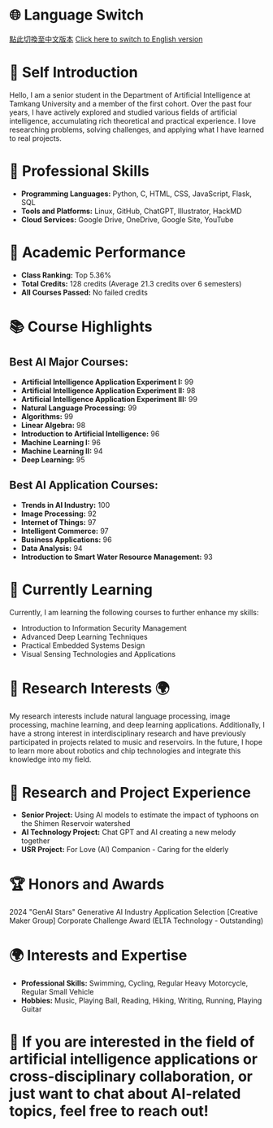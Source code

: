 # 🌐 **Language Switch**
[點此切換至中文版本](https://github.com/AIfoodie/AIfoodie/blob/main/README_zh.md)  [Click here to switch to English version](https://github.com/AIfoodie/AIfoodie/blob/main/README.md)

# 🌟 Self Introduction
Hello, I am a senior student in the Department of Artificial Intelligence at Tamkang University and a member of the first cohort. Over the past four years, I have actively explored and studied various fields of artificial intelligence, accumulating rich theoretical and practical experience. I love researching problems, solving challenges, and applying what I have learned to real projects.

# 🎯 Professional Skills
- **Programming Languages:** Python, C, HTML, CSS, JavaScript, Flask, SQL
- **Tools and Platforms:** Linux, GitHub, ChatGPT, Illustrator, HackMD
- **Cloud Services:** Google Drive, OneDrive, Google Site, YouTube

# 🏅 Academic Performance
- **Class Ranking:** Top 5.36%
- **Total Credits:** 128 credits (Average 21.3 credits over 6 semesters)
- **All Courses Passed:** No failed credits

# 📚 Course Highlights
## Best AI Major Courses:
- **Artificial Intelligence Application Experiment I:** 99
- **Artificial Intelligence Application Experiment II:** 98
- **Artificial Intelligence Application Experiment III:** 99
- **Natural Language Processing:** 99
- **Algorithms:** 99
- **Linear Algebra:** 98
- **Introduction to Artificial Intelligence:** 96
- **Machine Learning I:** 96
- **Machine Learning II:** 94
- **Deep Learning:** 95

## Best AI Application Courses:
- **Trends in AI Industry:** 100
- **Image Processing:** 92
- **Internet of Things:** 97
- **Intelligent Commerce:** 97
- **Business Applications:** 96
- **Data Analysis:** 94
- **Introduction to Smart Water Resource Management:** 93

# 🌱 Currently Learning
Currently, I am learning the following courses to further enhance my skills:
- Introduction to Information Security Management
- Advanced Deep Learning Techniques
- Practical Embedded Systems Design
- Visual Sensing Technologies and Applications

# 🧠 Research Interests 🌍
My research interests include natural language processing, image processing, machine learning, and deep learning applications. Additionally, I have a strong interest in interdisciplinary research and have previously participated in projects related to music and reservoirs. In the future, I hope to learn more about robotics and chip technologies and integrate this knowledge into my field.

# 🔬 Research and Project Experience
- **Senior Project:** Using AI models to estimate the impact of typhoons on the Shimen Reservoir watershed
- **AI Technology Project:** Chat GPT and AI creating a new melody together
- **USR Project:** For Love (AI) Companion - Caring for the elderly

# 🏆 Honors and Awards
2024 "GenAI Stars" Generative AI Industry Application Selection [Creative Maker Group] Corporate Challenge Award (ELTA Technology - Outstanding)

# 🌍 Interests and Expertise
- **Professional Skills:** Swimming, Cycling, Regular Heavy Motorcycle, Regular Small Vehicle
- **Hobbies:** Music, Playing Ball, Reading, Hiking, Writing, Running, Playing Guitar

# 💬 If you are interested in the field of artificial intelligence applications or cross-disciplinary collaboration, or just want to chat about AI-related topics, feel free to reach out! 


<!-- 
---
---
Fill in your personal information
😄 Name: [Your Name]
📫 Contact Info: [Your Contact Info]
🔭 References: [Your References]
-->


<!--
## Hi there 👋


**AIfoodie/AIfoodie** is a ✨ _special_ ✨ repository because its `README.md` (this file) appears on your GitHub profile.

Here are some ideas to get you started:

- 🔭 I’m currently working on ...
- 🌱 I’m currently learning ...
- 👯 I’m looking to collaborate on ...
- 🤔 I’m looking for help with ...
- 💬 Ask me about ...
- 📫 How to reach me: ...
- 😄 Pronouns: ...
- ⚡ Fun fact: ...
-->
